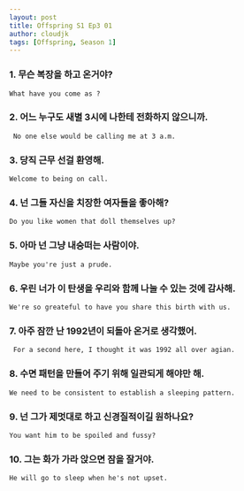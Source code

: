 ```yaml
---
layout: post
title: Offspring S1 Ep3 01
author: cloudjk
tags: [Offspring, Season 1]
---
```


### 1. 무슨 복장을 하고 온거야? 
    What have you come as ? 

### 2.  어느 누구도 새별 3시에 나한테 전화하지 않으니까. 
     No one else would be calling me at 3 a.m. 

### 3. 당직 근무 선걸 환영해. 
    Welcome to being on call.

### 4. 넌 그들 자신을 치장한 여자들을 좋아해? 
    Do you like women that doll themselves up?

### 5. 아마 넌 그냥 내숭떠는 사람이야.
    Maybe you're just a prude.

### 6. 우린 너가 이 탄생을 우리와 함께 나눌 수 있는 것에 감사해. 
    We're so greateful to have you share this birth with us.

### 7. 아주 잠깐 난 1992년이 되돌아 온거로 생각했어. 
     For a second here, I thought it was 1992 all over agian.

### 8. 수면 패턴을 만들어 주기 위해 일관되게 해야만 해.
    We need to be consistent to establish a sleeping pattern.

### 9. 넌 그가 제멋대로 하고 신경질적이길 원하나요?
    You want him to be spoiled and fussy?

### 10. 그는 화가 가라 앉으면 잠을 잘거야.
    He will go to sleep when he's not upset.